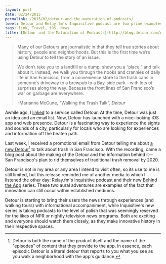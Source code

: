 ```yaml
---
layout: post
date: 02/24/2015
permalink: /2015/02/detour-and-the-maturation-of-podcasts/
tweet: Detour and Relay.fm's Inquisitive podcast are two prime examples of innovative media formats.
tags: link, Travel, iOS, News
title: [Detour and the Maturation of Podcasts](http://blog.detour.com/walk-the-trash-talk/)
---
```


>Many of our Detours are journalistic in that they tell true stories about history, people and neighborhoods. But this is the first time we’re using Detour to tell the story of an issue.
>
>We don’t take you to a landfill or a dump, show you a “place,” and talk about it. Instead, we walk you through the nooks and crannies of daily life in San Francisco, from a convenience store to the trash cans in someone’s driveway to a brewpub to a Bay-side park – with lots of surprises along the way. Because the front lines of San Francisco’s war on garbage are everywhere.
>
>-Marianne McCune, "Walking the Trash Talk", *Detour*

Awhile ago, I [linked](http://www.engineeredeloquence.com/2014/07/detour/ "Detour - Engineered Eloquence") to a service called Detour. At the time, Detour was just an idea and an email list. Now, Detour has launched with a nice-looking iOS app and web presence. Detour is a fascinating way to experience the sights and sounds of a city, particularly for locals who are looking for experiences and information off the beaten path.

Last week, I received a promotional email from Detour telling me about [a new Detour](https://www.detour.com/detours/trash)[^1] to talk about trash in San Francisco. With the recording, came a blog post about the making of the Detour and the information behind it—San Francisco's plan to rid themselves of traditional trash removal by 2020.

Detour is not in my area or any area I intend to visit often, so its use to me is still limited, but this release reminded me of another media to which I listened the other day: Relay.fm's Inquisitive podcast and their new [Behind the App](http://www.relay.fm/inquisitive/27) series. These two aural adventures are examples of the fact that innovation can still occur within established mediums.

Detour is starting to bring their users the news through experiences (and walking tours) with informational accompaniment, while Inquisitive's new series is taking podcasts to the level of polish that was seemingly reserved for the likes of NPR or nightly television news programs. Both are exciting and everyone should watch them closely, as they make innovative history in their respective spaces.

[^1]: Detour is both the name of the product itself and the name of the "episodes" of content that they provide to the app. In essence, each episodic Detour is a literal detour that reports to you what you see as you walk a neighborhood with the app's guidance.